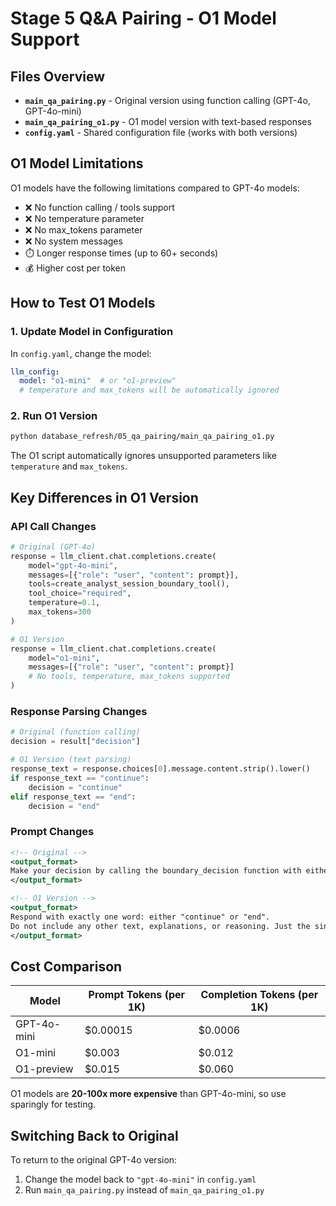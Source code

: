 # Stage 5 Q&A Pairing - O1 Model Support

## Files Overview

- **`main_qa_pairing.py`** - Original version using function calling (GPT-4o, GPT-4o-mini)
- **`main_qa_pairing_o1.py`** - O1 model version with text-based responses
- **`config.yaml`** - Shared configuration file (works with both versions)

## O1 Model Limitations

O1 models have the following limitations compared to GPT-4o models:
- ❌ No function calling / tools support
- ❌ No temperature parameter
- ❌ No max_tokens parameter  
- ❌ No system messages
- ⏱️ Longer response times (up to 60+ seconds)
- 💰 Higher cost per token

## How to Test O1 Models

### 1. Update Model in Configuration
In `config.yaml`, change the model:
```yaml
llm_config:
  model: "o1-mini"  # or "o1-preview"
  # temperature and max_tokens will be automatically ignored
```

### 2. Run O1 Version
```bash
python database_refresh/05_qa_pairing/main_qa_pairing_o1.py
```

The O1 script automatically ignores unsupported parameters like `temperature` and `max_tokens`.

## Key Differences in O1 Version

### API Call Changes
```python
# Original (GPT-4o)
response = llm_client.chat.completions.create(
    model="gpt-4o-mini",
    messages=[{"role": "user", "content": prompt}],
    tools=create_analyst_session_boundary_tool(),
    tool_choice="required",
    temperature=0.1,
    max_tokens=300
)

# O1 Version  
response = llm_client.chat.completions.create(
    model="o1-mini",
    messages=[{"role": "user", "content": prompt}]
    # No tools, temperature, max_tokens supported
)
```

### Response Parsing Changes
```python
# Original (function calling)
decision = result["decision"]

# O1 Version (text parsing)
response_text = response.choices[0].message.content.strip().lower()
if response_text == "continue":
    decision = "continue"
elif response_text == "end":
    decision = "end"
```

### Prompt Changes
```xml
<!-- Original -->
<output_format>
Make your decision by calling the boundary_decision function with either "continue" or "end".
</output_format>

<!-- O1 Version -->
<output_format>
Respond with exactly one word: either "continue" or "end".
Do not include any other text, explanations, or reasoning. Just the single word decision.
</output_format>
```

## Cost Comparison

| Model | Prompt Tokens (per 1K) | Completion Tokens (per 1K) |
|-------|------------------------|----------------------------|
| GPT-4o-mini | $0.00015 | $0.0006 |
| O1-mini | $0.003 | $0.012 |
| O1-preview | $0.015 | $0.060 |

O1 models are **20-100x more expensive** than GPT-4o-mini, so use sparingly for testing.

## Switching Back to Original

To return to the original GPT-4o version:
1. Change the model back to `"gpt-4o-mini"` in `config.yaml`
2. Run `main_qa_pairing.py` instead of `main_qa_pairing_o1.py`